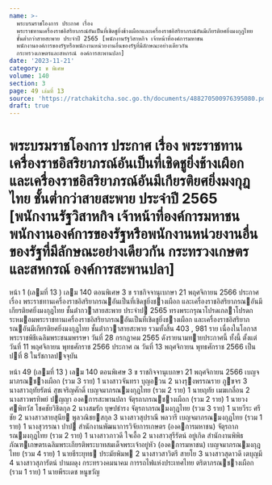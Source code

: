 ```yaml
---
name: >-
  พระบรมราชโองการ ประกาศ เรื่อง
  พระราชทานเครื่องราชอิสริยาภรณ์อันเป็นที่เชิดชูยิ่งช้างเผือกและเครื่องราชอิสริยาภรณ์อันมีเกียรติยศยิ่งมงกุฎไทย
  ชั้นต่ำกว่าสายสะพาย ประจำปี 2565 [พนักงานรัฐวิสาหกิจ เจ้าหน้าที่องค์การมหาชน
  พนักงานองค์การของรัฐหรือพนักงานหน่วยงานอื่นของรัฐที่มีลักษณะอย่างเดียวกัน
  กระทรวงเกษตรและสหกรณ์ องค์การสะพานปลา]
date: '2023-11-21'
category: ข พิเศษ
volume: 140
section: 3
page: 49 เล่มที่ 13
source: 'https://ratchakitcha.soc.go.th/documents/488270500976395080.pdf'
draft: true
---
```


# พระบรมราชโองการ ประกาศ เรื่อง พระราชทานเครื่องราชอิสริยาภรณ์อันเป็นที่เชิดชูยิ่งช้างเผือกและเครื่องราชอิสริยาภรณ์อันมีเกียรติยศยิ่งมงกุฎไทย ชั้นต่ำกว่าสายสะพาย ประจำปี 2565 [พนักงานรัฐวิสาหกิจ เจ้าหน้าที่องค์การมหาชน พนักงานองค์การของรัฐหรือพนักงานหน่วยงานอื่นของรัฐที่มีลักษณะอย่างเดียวกัน กระทรวงเกษตรและสหกรณ์ องค์การสะพานปลา]

หน้า 1 (เลมที่ 13 ) เลม 140 ตอนพิเศษ 3 ข ราชกิจจานุเบกษา 21 พฤศจิกายน 2566 ประกาศ เรื่อง พระราชทานเครื่องราชอิสริยาภรณอันเป็นที่เชิดชูยิ่งชางเผือก และเครื่องราชอิสริยาภรณอันมีเกียรติยศยิ่งมงกุฎไทย ชั้นต่ํากวาสายสะพาย ประจําป 2565 ทรงพระกรุณาโปรดเกลาโปรดกระหมอมพระราชทานเครื่องราชอิสริยาภรณอันเป็นที่เชิดชูยิ่งชางเผือก และเครื่องราชอิสริยาภรณอันมีเกียรติยศยิ่งมงกุฎไทย ชั้นต่ํากวาสายสะพาย รวมทั้งสิ้น 403 , 981 ราย เนื่องในโอกาสพระราชพิธีเฉลิมพระชนมพรรษา วันที่ 28 กรกฎาคม 2565 ดังรายนามทายประกาศนี้ ทั้งนี้ ตั้งแต่วันที่ 11 พฤศจิกายน พุทธศักราช 2566 ประกาศ ณ วันที่ 13 พฤศจิกายน พุทธศักราช 2566 เป็นปที่ 8 ในรัชกาลปจจุบัน

หน้า 49 (เลมที่ 13 ) เลม 140 ตอนพิเศษ 3 ข ราชกิจจานุเบกษา 21 พฤศจิกายน 2566 เบญจมาภรณชางเผือก (รวม 3 ราย) 1 นางสาวจันทรา บุญอวน 2 นางรุงพรรณราย ภูขจร 3 นางสาวฤทัยรัตน์ สุขเจริญศักดิ์ เบญจมาภรณมงกุฎไทย (รวม 2 ราย) 1 นายฤทัย เมฆเกลื่อน 2 นางสาวพรทิพย์ ปญญา องคการสะพานปลา จัตุรถาภรณชางเผือก (รวม 2 ราย) 1 นายวงศพิทวัส โชคชัยวิชิตกุล 2 นางสมรัก บุษปธํารง จัตุรถาภรณมงกุฎไทย (รวม 3 ราย) 1 นายวีระ ศรีชัย 2 นางสาวสายสุนีย พูลวณิชยสกุล 3 นางสาวสุปราณี พลวารี เบญจมาภรณมงกุฎไทย (รวม 1 ราย) 1 นางสุวรรณา ปาป สํานักงานพัฒนาการวิจัยการเกษตร (องคการมหาชน) จัตุรถาภรณมงกุฎไทย (รวม 2 ราย) 1 นางสาวภาวดี ใจเอื้อ 2 นางสาวสุรีรัตน์ อยู่เกิด สํานักงานพิพิธภัณฑเกษตรเฉลิมพระเกียรติพระบาทสมเด็จพระเจ้าอยู่หัว (องคการมหาชน) เบญจมาภรณมงกุฎไทย (รวม 4 ราย) 1 นายธีระยุทธ ประมัยพิมพ 2 นางสาวสาวิตรี สายโย 3 นางสาวสุดาวดี เตบุญมี 4 นางสาวสุภารัตน์ ปานผดุง กระทรวงคมนาคม การรถไฟแห่งประเทศไทย ตริตาภรณชางเผือก (รวม 1 ราย) 1 นายพีระเดช หนูขวัญ
